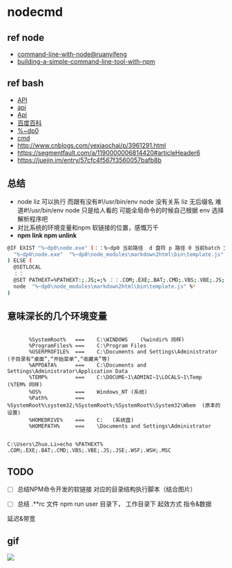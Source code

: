 # nodecmd

## ref node
- [command-line-with-node@ruanyifeng](http://www.ruanyifeng.com/blog/2015/05/command-line-with-node.html)
- [building-a-simple-command-line-tool-with-npm](http://blog.npmjs.org/post/118810260230/building-a-simple-command-line-tool-with-npm)
## ref bash
- [API](http://www.cnblogs.com/SunShineYPH/archive/2011/12/13/2285570.html)
- [api](http://www.cnblogs.com/Greensun/archive/2008/07/25/1251788.html)
- [Api](http://blog.csdn.net/junmuzi/article/details/12239303)
- [百度百科](http://baike.baidu.com/subview/283786/283786.htm)
- [%~dp0](http://blog.csdn.net/lightyearwp/article/details/2778677)
- [cmd](http://www.jb51.net/article/11287.htm)
- http://www.cnblogs.com/yexiaochai/p/3961291.html
- https://segmentfault.com/a/1190000006814420#articleHeader6
- https://juejin.im/entry/57cfc4f567f3560057bafb8b


## 总结
- node liz 可以执行 而跟有没有#!/usr/bin/env node 没有关系  liz 无后缀名  难道#!/usr/bin/env node 只是给人看的 可能全局命令的时候自己根据 env 选择解析程序吧
- 对比系统的环境变量和npm 软链接的位置，感慨万千
- **npm link npm unlink**
```bash
@IF EXIST "%~dp0\node.exe" (：：%~dp0 当前路径  d 盘符 p 路径 0 当前batch 文件 （合起来就是获取当前文件的路径）
  "%~dp0\node.exe"  "%~dp0\node_modules\markdown2html\bin\template.js" %*
) ELSE (
  @SETLOCAL
  ：： 
  @SET PATHEXT=%PATHEXT:;.JS;=;% ：：.COM;.EXE;.BAT;.CMD;.VBS;.VBE;.JS;.JSE;.WSF;.WSH;.MSC  每个后缀名的执行顺序 run cmd  === run cmd.exe ping.exe ........
  node  "%~dp0\node_modules\markdown2html\bin\template.js" %*
)
```
## 意味深长的几个环境变量
```

       %SystemRoot%   ===    C:\WINDOWS    (%windir% 同样)
       %ProgramFiles% ===    C:\Program Files
       %USERPROFILE%  ===    C:\Documents and Settings\Administrator  (子目录有“桌面”,“开始菜单”,“收藏夹”等)
       %APPDATA%      ===    C:\Documents and Settings\Administrator\Application Data
       %TEMP%         ===    C:\DOCUME~1\ADMINI~1\LOCALS~1\Temp  (%TEM% 同样)
       %OS%           ===    Windows_NT (系统)
       %Path%         ===    %SystemRoot%\system32;%SystemRoot%;%SystemRoot%\System32\Wbem  (原本的设置)
       %HOMEDRIVE%    ===    C:   (系统盘)
       %HOMEPATH%     ===    \Documents and Settings\Administrator

       
C:\Users\Zhuo.Li>echo %PATHEXT%
.COM;.EXE;.BAT;.CMD;.VBS;.VBE;.JS;.JSE;.WSF;.WSH;.MSC
```
## TODO
-[ ] 总结NPM命令开发的软链接 对应的目录结构执行脚本（结合图片）

-[ ] 总结 .**rc 文件 npm run user 目录下， 工作目录下 起效方式
指令&数据 

延迟&带宽


## gif

![](pic/acfun.gif)